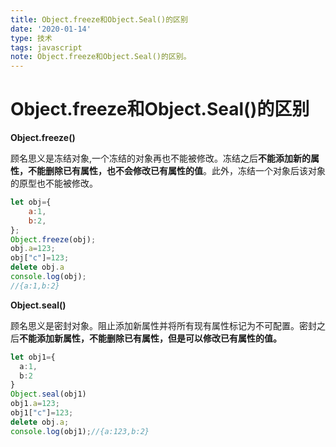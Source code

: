 ```yaml
---
title: Object.freeze和Object.Seal()的区别
date: '2020-01-14'
type: 技术
tags: javascript
note: Object.freeze和Object.Seal()的区别。
---
```

# Object.freeze和Object.Seal()的区别

**Object.freeze()**

​		顾名思义是冻结对象,一个冻结的对象再也不能被修改。冻结之后**不能添加新的属性，不能删除已有属性，也不会修改已有属性的值**。此外，冻结一个对象后该对象的原型也不能被修改。

```js
let obj={
    a:1,
    b:2,
};
Object.freeze(obj);
obj.a=123;
obj["c"]=123;
delete obj.a
console.log(obj);
//{a:1,b:2}
```

**Object.seal()**

​		顾名思义是密封对象。阻止添加新属性并将所有现有属性标记为不可配置。密封之后**不能添加新属性，不能删除已有属性，但是可以修改已有属性的值。**

```ts
let obj1={
  a:1,
  b:2
}
Object.seal(obj1)
obj1.a=123;
obj1["c"]=123;
delete obj.a;
console.log(obj1);//{a:123,b:2}
```

<Valine></Valine>